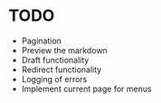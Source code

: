# TODO

- Pagination
- Preview the markdown
- Draft functionality
- Redirect functionality
- Logging of errors
- Implement current page for menus
